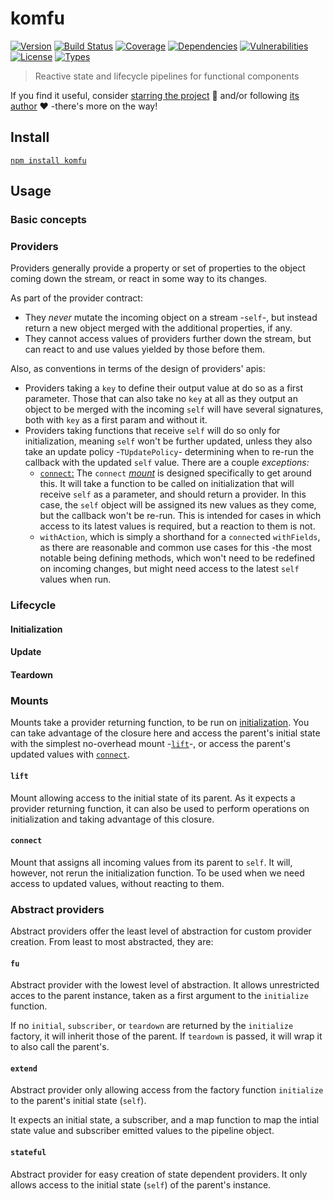 # komfu

[![Version](https://img.shields.io/npm/v/komfu.svg)](https://www.npmjs.com/package/komfu)
[![Build Status](https://img.shields.io/travis/rafamel/komfu/master.svg)](https://travis-ci.org/rafamel/komfu)
[![Coverage](https://img.shields.io/coveralls/rafamel/komfu/master.svg)](https://coveralls.io/github/rafamel/komfu)
[![Dependencies](https://img.shields.io/david/rafamel/komfu.svg?path=packages%2Fkomfu)](https://david-dm.org/rafamel/komfu.svg?path=packages%2Fkomfu)
[![Vulnerabilities](https://img.shields.io/snyk/vulnerabilities/npm/komfu.svg)](https://snyk.io/test/npm/komfu)
[![License](https://img.shields.io/github/license/rafamel/komfu.svg)](https://github.com/rafamel/komfu/blob/master/LICENSE)
[![Types](https://img.shields.io/npm/types/komfu.svg)](https://www.npmjs.com/package/komfu)

> Reactive state and lifecycle pipelines for functional components

If you find it useful, consider [starring the project](https://github.com/rafamel/komfu/tree/master/packages/core) 💪 and/or following [its author](https://github.com/rafamel) ❤️ -there's more on the way!

## Install

[`npm install komfu`](https://www.npmjs.com/package/komfu)

## Usage

### Basic concepts

<!-- TODO -->

### Providers

Providers generally provide a property or set of properties to the object coming down the stream, or react in some way to its changes.

As part of the provider contract:

* They *never* mutate the incoming object on a stream -`self`-, but instead return a new object merged with the additional properties, if any.
* They cannot access values of providers further down the stream, but can react to and use values yielded by those before them.

Also, as conventions in terms of the design of providers' apis:

* Providers taking a `key` to define their output value at do so as a first parameter. Those that can also take no `key` at all as they output an object to be merged with the incoming `self` will have several signatures, both with `key` as a first param and without it.
* Providers taking functions that receive `self` will do so only for initialization, meaning `self` won't be further updated, unless they also take an update policy -`TUpdatePolicy`- determining when to re-run the callback with the updated `self` value. There are a couple *exceptions:*
  * [`connect`:](#connect) The `connect` [*mount*](#mounts) is designed specifically to get around this. It will take a function to be called on initialization that will receive `self` as a parameter, and should return a provider. In this case, the `self` object will be assigned its new values as they come, but the callback won't be re-run. This is intended for cases in which access to its latest values is required, but a reaction to them is not.
  * `withAction`, which is simply a shorthand for a `connect`ed `withFields`, as there are reasonable and common use cases for this -the most notable being defining methods, which won't need to be redefined on incoming changes, but might need access to the latest `self` values when run.

<!-- TODO -->

### Lifecycle

<!-- TODO -->

#### Initialization

<!-- TODO -->

#### Update

<!-- TODO -->

#### Teardown

<!-- TODO -->

### Mounts

Mounts take a provider returning function, to be run on [initialization](#initialization). You can take advantage of the closure here and access the parent's initial state with the simplest no-overhead mount -[`lift`](#lift)-, or access the parent's updated values with [`connect`](#connect).

#### `lift`

Mount allowing access to the initial state of its parent. As it expects a provider returning function, it can also be used to perform operations on initialization and taking advantage of this closure.

#### `connect`

Mount that assigns all incoming values from its parent to `self`. It will, however, not rerun the initialization function. To be used when we need access to updated values, without reacting to them.

### Abstract providers

Abstract providers offer the least level of abstraction for custom provider creation. From least to most abstracted, they are:

#### `fu`

Abstract provider with the lowest level of abstraction. It allows unrestricted acces to the parent instance, taken as a first argument to the `initialize` function.

If no `initial`, `subscriber`, or `teardown` are returned by the `initialize` factory, it will inherit those of the parent. If `teardown` is passed, it will wrap it to also call the parent's.

#### `extend`

Abstract provider only allowing access from the factory function `initialize` to the parent's initial state (`self`).

It expects an initial state, a subscriber, and a map function to map the intial state value and subscriber emitted values to the pipeline object.

#### `stateful`

Abstract provider for easy creation of state dependent providers. It only allows access to the initial state (`self`) of the parent's instance.
